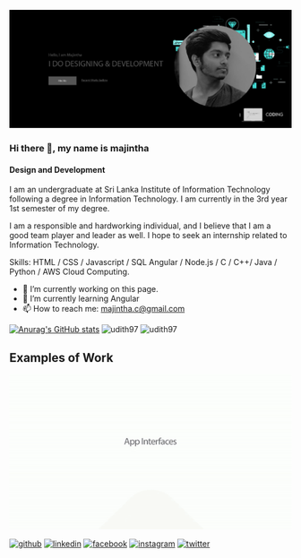 ![Design and Development](https://github.com/majintha/majintha/blob/master/index_jonias.jpg)

### Hi there 👋, my name is majintha
#### Design and Development

I am an undergraduate at Sri Lanka Institute of Information Technology following a degree in Information Technology. I am currently in the 3rd year 1st semester of my degree. 
 
I am a responsible and hardworking individual, and I believe that I am a good team player and leader as well. I hope to seek an internship related to Information Technology.

Skills: HTML / CSS / Javascript / SQL Angular / Node.js /  C / C++/ Java / Python / AWS Cloud Computing.

- 🔭 I’m currently working on this page. 
- 🌱 I’m currently learning Angular 
- 📫 How to reach me: majintha.c@gmail.com 


[![Anurag's GitHub stats](https://github-readme-stats.vercel.app/api?username=majintha)](https://github.com/anuraghazra/github-readme-stats)
![udith97](https://github-readme-stats.vercel.app/api?username=majintha&theme=algolia&line_height=24&show_icons=true&hide=stars&include_all_commits=true)
![udith97](https://github-readme-stats.vercel.app/api/top-langs/?username=majintha&layout=compact&langs_count=6&theme=algolia)

## Examples of Work
<img src="https://github.com/majintha/majintha/blob/master/ezgif.com-gif-maker.gif" width="512" >


[<img src='https://cdn.jsdelivr.net/npm/simple-icons@3.0.1/icons/github.svg' alt='github' height='40'>](https://github.com/majintha)  [<img src='https://cdn.jsdelivr.net/npm/simple-icons@3.0.1/icons/linkedin.svg' alt='linkedin' height='40'>](https://www.linkedin.com/in/majintha-crishan/)  [<img src='https://cdn.jsdelivr.net/npm/simple-icons@3.0.1/icons/facebook.svg' alt='facebook' height='40'>](https://www.facebook.com/majintha.dimithri)  [<img src='https://cdn.jsdelivr.net/npm/simple-icons@3.0.1/icons/instagram.svg' alt='instagram' height='40'>](https://www.instagram.com/__maji_/)  [<img src='https://cdn.jsdelivr.net/npm/simple-icons@3.0.1/icons/twitter.svg' alt='twitter' height='40'>](https://twitter.com/CCrishan) 
